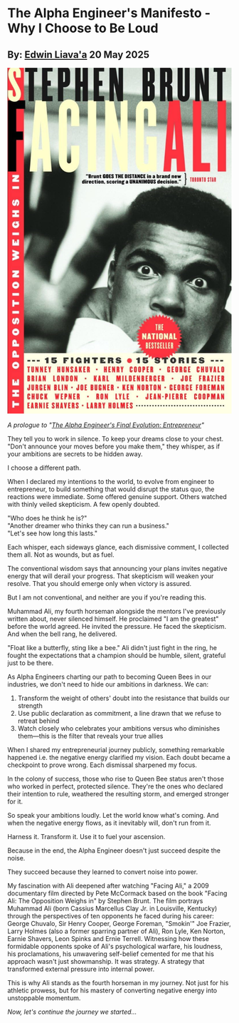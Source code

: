 # The Alpha Engineer's Manifesto - Why I Choose to Be Loud
## By: [Edwin Liava'a](https://github.com/EdwinLiavaa) 20 May 2025

<p align="center">
 <img width="600" src="https://github.com/EdwinLiavaa/liavaa.space/blob/main/blog/20250520/pic.png">
</p>

*A prologue to "[The Alpha Engineer's Final Evolution: Entrepreneur](https://hackernoon.com/the-alpha-engineers-final-evolution-entrepreneur)"*

They tell you to work in silence. To keep your dreams close to your chest. "Don't announce your moves before you make them," they whisper, as if your ambitions are secrets to be hidden away.

I choose a different path.

When I declared my intentions to the world, to evolve from engineer to entrepreneur, to build something that would disrupt the status quo, the reactions were immediate. Some offered genuine support. Others watched with thinly veiled skepticism. A few openly doubted.

"Who does he think he is?"  
"Another dreamer who thinks they can run a business."  
"Let's see how long this lasts."  

Each whisper, each sideways glance, each dismissive comment, I collected them all. Not as wounds, but as fuel.

The conventional wisdom says that announcing your plans invites negative energy that will derail your progress. That skepticism will weaken your resolve. That you should emerge only when victory is assured.

But I am not conventional, and neither are you if you're reading this.

Muhammad Ali, my fourth horseman alongside the mentors I've previously written about, never silenced himself. He proclaimed "I am the greatest" before the world agreed. He invited the pressure. He faced the skepticism. And when the bell rang, he delivered.

"Float like a butterfly, sting like a bee." Ali didn't just fight in the ring, he fought the expectations that a champion should be humble, silent, grateful just to be there.

As Alpha Engineers charting our path to becoming Queen Bees in our industries, we don't need to hide our ambitions in darkness. We can:

1. Transform the weight of others' doubt into the resistance that builds our strength
2. Use public declaration as commitment, a line drawn that we refuse to retreat behind
3. Watch closely who celebrates your ambitions versus who diminishes them—this is the filter that reveals your true allies

When I shared my entrepreneurial journey publicly, something remarkable happened i.e. the negative energy clarified my vision. Each doubt became a checkpoint to prove wrong. Each dismissal sharpened my focus.

In the colony of success, those who rise to Queen Bee status aren't those who worked in perfect, protected silence. They're the ones who declared their intention to rule, weathered the resulting storm, and emerged stronger for it.

So speak your ambitions loudly. Let the world know what's coming. And when the negative energy flows, as it inevitably will, don't run from it.

Harness it. Transform it. Use it to fuel your ascension.

Because in the end, the Alpha Engineer doesn't just succeed despite the noise. 

They succeed because they learned to convert noise into power.

My fascination with Ali deepened after watching "Facing Ali," a 2009 documentary film directed by Pete McCormack based on the book "Facing Ali: The Opposition Weighs in" by Stephen Brunt. The film portrays Muhammad Ali (born Cassius Marcellus Clay Jr. in Louisville, Kentucky) through the perspectives of ten opponents he faced during his career: George Chuvalo, Sir Henry Cooper, George Foreman, "Smokin'" Joe Frazier, Larry Holmes (also a former sparring partner of Ali), Ron Lyle, Ken Norton, Earnie Shavers, Leon Spinks and Ernie Terrell. Witnessing how these formidable opponents spoke of Ali's psychological warfare, his loudness, his proclamations, his unwavering self-belief cemented for me that his approach wasn't just showmanship. It was strategy. A strategy that transformed external pressure into internal power.

This is why Ali stands as the fourth horseman in my journey. Not just for his athletic prowess, but for his mastery of converting negative energy into unstoppable momentum.

*Now, let's continue the journey we started...*